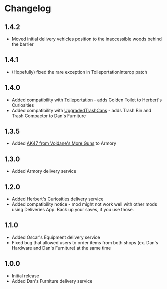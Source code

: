 # Changelog

## 1.4.2
- Moved initial delivery vehicles position to the inaccessible woods behind the barrier
## 1.4.1
- (Hopefully) fixed the rare exception in ToileportationInterop patch
## 1.4.0
- Added compatibility with [Toileportation](https://thunderstore.io/c/schedule-i/p/weedeej/Toileportation/) - adds Golden Toilet to Herbert's Curiosities
- Added compatibility with [UpgradedTrashCans](https://thunderstore.io/c/schedule-i/p/j0ckinjz/UpgradedTrashCans_Mono/) - adds Trash Bin and Trash Compactor to Dan's Furniture
## 1.3.5
- Added [AK47 from Voidane's More Guns](https://thunderstore.io/c/schedule-i/p/Universal/MoreGuns/) to Armory
## 1.3.0
- Added Armory delivery service
## 1.2.0
- Added Herbert's Curiosities delivery service
- Added compatibility notice - mod might not work well with other mods using Deliveries App. Back up your saves, if you use those.
## 1.1.0
- Added Oscar's Equipment delivery service
- Fixed bug that allowed users to order items from both shops (ex. Dan's Hardware and Dan's Furniture) at the same time
## 1.0.0
- Initial release
- Added Dan's Furniture delivery service

